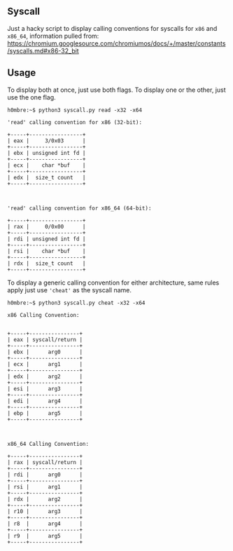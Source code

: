 ## Syscall

Just a hacky script to display calling conventions for syscalls for `x86` and `x86_64`, information pulled from: https://chromium.googlesource.com/chromiumos/docs/+/master/constants/syscalls.md#x86-32_bit

## Usage

To display both at once, just use both flags. To display one or the other, just use the one flag. 

```
h0mbre:~$ python3 syscall.py read -x32 -x64

'read' calling convention for x86 (32-bit):

+-----+-----------------+
| eax |     3/0x03      |
+-----+-----------------+
| ebx | unsigned int fd |
+-----+-----------------+
| ecx |    char *buf    |
+-----+-----------------+
| edx |  size_t count   |
+-----+-----------------+



'read' calling convention for x86_64 (64-bit):

+-----+-----------------+
| rax |     0/0x00      |
+-----+-----------------+
| rdi | unsigned int fd |
+-----+-----------------+
| rsi |    char *buf    |
+-----+-----------------+
| rdx |  size_t count   |
+-----+-----------------+
```

To display a generic calling convention for either architecture, same rules apply just use `'cheat'` as the syscall name.

```
h0mbre:~$ python3 syscall.py cheat -x32 -x64

x86 Calling Convention:


+-----+----------------+
| eax | syscall/return |
+-----+----------------+
| ebx |      arg0      |
+-----+----------------+
| ecx |      arg1      |
+-----+----------------+
| edx |      arg2      |
+-----+----------------+
| esi |      arg3      |
+-----+----------------+
| edi |      arg4      |
+-----+----------------+
| ebp |      arg5      |
+-----+----------------+



x86_64 Calling Convention:

+-----+----------------+
| rax | syscall/return |
+-----+----------------+
| rdi |      arg0      |
+-----+----------------+
| rsi |      arg1      |
+-----+----------------+
| rdx |      arg2      |
+-----+----------------+
| r10 |      arg3      |
+-----+----------------+
| r8  |      arg4      |
+-----+----------------+
| r9  |      arg5      |
+-----+----------------+
```

